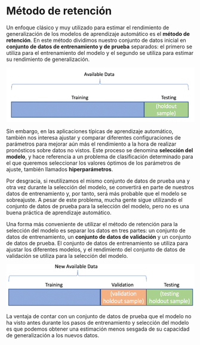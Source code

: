 # Método de retención
Un enfoque clásico y muy utilizado para estimar el rendimiento de generalización de los modelos de aprendizaje automático es el **método de retención**. En este método dividimos nuestro conjunto de datos inicial en **conjunto de datos de entrenamiento y de prueba** separados: el primero se utiliza para el entrenamiento del modelo y el segundo se utiliza para estimar su rendimiento de generalización.

![](images/trainingtest.png)

Sin embargo, en las aplicaciones típicas de aprendizaje automático, también nos interesa ajustar y comparar diferentes configuraciones de parámetros para mejorar aún más el rendimiento a la hora de realizar pronósticos sobre datos no vistos. Este proceso se denomina **selección del modelo**, y hace referencia a un problema de clasificación determinado para el que queremos seleccionar los valores óptimos de los parámetros de ajuste, también llamados **hiperparámetros**.

Por desgracia, si reutilizamos el mismo conjunto de datos de prueba una y otra vez durante la selección del modelo, se convertirá en parte de nuestros datos de entrenamiento y, por tanto, será más probable que el modelo se sobreajuste. A pesar de este problema, mucha gente sigue utilizando el conjunto de datos de prueba para la selección del modelo, pero no es una buena práctica de aprendizaje automático.

Una forma más conveniente de utilizar el método de retención para la selección del modelo es separar los datos en tres partes: un conjunto de datos de entrenamiento, un **conjunto de datos de validación** y un conjunto de datos de prueba. El conjunto de datos de entrenamiento se utiliza para ajustar los diferentes modelos, y el rendimiento del conjunto de datos de validación se utiliza para la selección del modelo. 

![](images/trainingvalidationtest.png)

La ventaja de contar con un conjunto de datos de prueba que el modelo no ha visto antes durante los pasos de entrenamiento y selección del modelo es que podemos obtener una estimación menos sesgada de su capacidad de generalización a los nuevos datos.